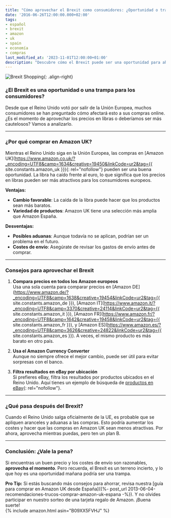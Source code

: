 ```yaml
---
title: "Cómo aprovechar el Brexit como consumidores: ¿Oportunidad o trampa?"
date: '2016-06-26T12:00:00.000+02:00'
tags:
- español
- brexit
- amazon
- uk
- spain
- economía
- compras
last_modified_at: '2023-11-01T12:00:00+01:00'
description: "Descubre cómo el Brexit puede ser una oportunidad para ahorrar en tus compras online. ¿Es realmente una ventaja o una trampa disfrazada?"
---
```


![Brexit Shopping](https://example.com/brexit-shopping.jpg){: .align-right}

### ¿El Brexit es una oportunidad o una trampa para los consumidores?

Desde que el Reino Unido votó por salir de la Unión Europea, muchos consumidores se han preguntado cómo afectará esto a sus compras online. ¿Es el momento de aprovechar los precios en libras o deberíamos ser más cautelosos? Vamos a analizarlo.

---

### ¿Por qué comprar en Amazon UK?

Mientras el Reino Unido siga en la Unión Europea, las compras en [Amazon UK](https://www.amazon.co.uk/?_encoding=UTF8&camp=1634&creative=19450&linkCode=ur2&tag={{ site.constants.amazon_uk }}){: rel="nofollow"} pueden ser una buena oportunidad. La libra ha caído frente al euro, lo que significa que los precios en libras pueden ser más atractivos para los consumidores europeos.

**Ventajas:**
- **Cambio favorable**: La caída de la libra puede hacer que los productos sean más baratos.
- **Variedad de productos**: Amazon UK tiene una selección más amplia que Amazon España.

**Desventajas:**
- **Posibles aduanas**: Aunque todavía no se aplican, podrían ser un problema en el futuro.
- **Costes de envío**: Asegúrate de revisar los gastos de envío antes de comprar.

---

### Consejos para aprovechar el Brexit

1. **Compara precios en todos los Amazon europeos**  
   Usa una sola cuenta para comparar precios en [Amazon DE](https://www.amazon.de/?_encoding=UTF8&camp=1638&creative=19454&linkCode=ur2&tag={{ site.constants.amazon_de }}), [Amazon IT](https://www.amazon.it/?_encoding=UTF8&camp=3370&creative=24114&linkCode=ur2&tag={{ site.constants.amazon_it }}), [Amazon FR](https://www.amazon.fr/?_encoding=UTF8&camp=1642&creative=19458&linkCode=ur2&tag={{ site.constants.amazon_fr }}), y [Amazon ES](https://www.amazon.es/?_encoding=UTF8&camp=3626&creative=24822&linkCode=ur2&tag={{ site.constants.amazon_es }}). A veces, el mismo producto es más barato en otro país.

2. **Usa el Amazon Currency Converter**  
   Aunque no siempre ofrece el mejor cambio, puede ser útil para evitar sorpresas con el banco.

3. **Filtra resultados en eBay por ubicación**  
   Si prefieres eBay, filtra los resultados por productos ubicados en el Reino Unido. Aquí tienes un ejemplo de búsqueda de [productos en eBay](https://rover.ebay.com/rover/1/1185-53479-19255-0/1?icep_ff3=1&pub=5575077854&toolid=10001&campid=5337456056&customid=&ipn=psmain&icep_vectorid=229501&kwid=902099&mtid=824&kw=lg){: rel="nofollow"}.

---

### ¿Qué pasa después del Brexit?

Cuando el Reino Unido salga oficialmente de la UE, es probable que se apliquen aranceles y aduanas a las compras. Esto podría aumentar los costes y hacer que las compras en Amazon UK sean menos atractivas. Por ahora, aprovecha mientras puedas, pero ten un plan B.

---

### Conclusión: ¿Vale la pena?

Si encuentras un buen precio y los costes de envío son razonables, **aprovecha el momento**. Pero recuerda, el Brexit es un terreno incierto, y lo que hoy es una oportunidad mañana podría ser una trampa.

**Pro Tip:** Si estás buscando más consejos para ahorrar, revisa nuestra [guía para comprar en Amazon UK desde España]({%- post_url 2013-06-04-recomendaciones-trucos-comprar-amazon-uk-espana -%}). Y no olvides participar en nuestro sorteo de una tarjeta regalo de Amazon. ¡Buena suerte!  
{% include amazon.html asin="B09XX5FVHJ" %}
